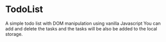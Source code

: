 # TodoList
A simple todo list with DOM manipulation using vanilla Javascript
You can add and delete the tasks and the tasks will be also be added to the local storage.
